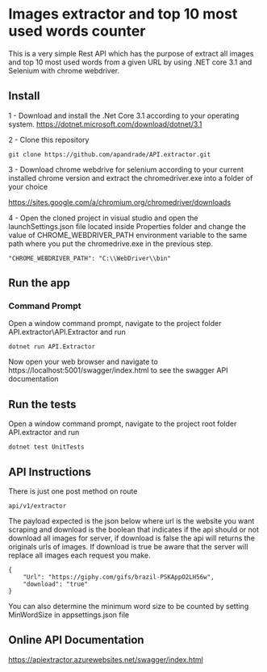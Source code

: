 # Images extractor and top 10 most used words counter

This is a very simple Rest API which has the purpose of extract all images and top 10 most used words from a given URL by using .NET core 3.1 and Selenium with chrome webdriver.


## Install
1 - Download and install the .Net Core 3.1 according to your operating system.
https://dotnet.microsoft.com/download/dotnet/3.1

2 - Clone this repository

    git clone https://github.com/apandrade/API.extractor.git

3 - Download chrome webdrive for selenium according to your current installed chrome version and extract the chromedriver.exe into a folder of your choice

https://sites.google.com/a/chromium.org/chromedriver/downloads

4 - Open the cloned project in visual studio and open the launchSettings.json file located inside Properties folder and change the value of CHROME_WEBDRIVER_PATH environment variable to the same path where you put the chromedrive.exe in the previous step.
    
    "CHROME_WEBDRIVER_PATH": "C:\\WebDriver\\bin"
## Run the app
### Command Prompt
Open a window command prompt, navigate to the project folder API.extractor\API.Extractor and run 
    
    dotnet run API.Extractor

Now open your web browser and navigate to https://localhost:5001/swagger/index.html to see the swagger API documentation


## Run the tests

Open a window command prompt, navigate to the project root folder API.extractor and run

    dotnet test UnitTests

## API Instructions
There is just one post method on route

    api/v1/extractor

The payload expected is the json below where url is the website you want scraping and download is the boolean that indicates if the api should or not download all images for server, if download is false the api will returns the originals urls of images.
If download is true be aware that the server will replace all images each request you make.

    {
        "Url": "https://giphy.com/gifs/brazil-PSKAppO2LH56w",
        "download": "true"
    }

You can also determine the minimum word size to be counted by setting MinWordSize in appsettings.json file

## Online API Documentation

https://apiextractor.azurewebsites.net/swagger/index.html
